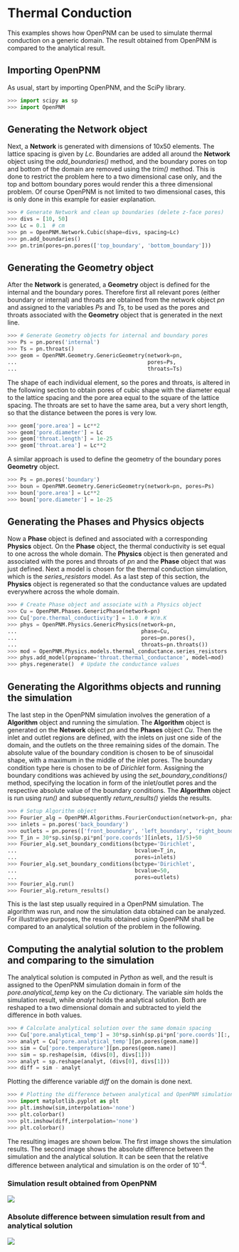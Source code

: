 # Thermal Conduction

This examples shows 	how OpenPNM can be used to simulate thermal conduction on a generic domain. The result obtained from OpenPNM is compared to the analytical result. 

## Importing OpenPNM

As usual, start by importing OpenPNM, and the SciPy library.

``` python
>>> import scipy as sp
>>> import OpenPNM

```

## Generating the Network object

Next, a **Network** is generated with dimensions of 10x50 elements. The lattice spacing is given by *Lc*. Boundaries are added all around the **Network** object using the *add_boundaries()* method, and the boundary pores on top and bottom of the domain are removed using the *trim()* method. This is done to restrict the problem here to a two dimensional case only, and the top and bottom boundary pores would render this a three dimensional problem. Of course OpenPNM is not limited to two dimensional cases, this is only done in this example for easier explanation.

``` python
>>> # Generate Network and clean up boundaries (delete z-face pores)
>>> divs = [10, 50]
>>> Lc = 0.1  # cm
>>> pn = OpenPNM.Network.Cubic(shape=divs, spacing=Lc)
>>> pn.add_boundaries()
>>> pn.trim(pores=pn.pores(['top_boundary', 'bottom_boundary']))

```

## Generating the Geometry object

After the **Network** is generated, a **Geometry** object is defined for the internal and the boundary pores. Therefore first all relevant pores (either boundary or internal) and throats are obtained from the network object *pn* and assigned to the variables *Ps* and *Ts*, to be used as the pores and throats associated with the **Geometry** object that is generated in the next line.

``` python
>>> # Generate Geometry objects for internal and boundary pores
>>> Ps = pn.pores('internal')
>>> Ts = pn.throats()
>>> geom = OpenPNM.Geometry.GenericGeometry(network=pn,
...                                         pores=Ps,
...                                         throats=Ts)

```

The shape of each individual element, so the pores and throats, is altered in the following section to obtain pores of cubic shape with the diameter equal to the lattice spacing and the pore area equal to the square of the lattice spacing. The throats are set to have the same area, but a very short length, so that the distance between the pores is very low.

``` python
>>> geom['pore.area'] = Lc**2
>>> geom['pore.diameter'] = Lc
>>> geom['throat.length'] = 1e-25
>>> geom['throat.area'] = Lc**2

```

A similar approach is used to define the geometry of the boundary pores **Geometry** object.

``` python
>>> Ps = pn.pores('boundary')
>>> boun = OpenPNM.Geometry.GenericGeometry(network=pn, pores=Ps)
>>> boun['pore.area'] = Lc**2
>>> boun['pore.diameter'] = 1e-25

```

## Generating the Phases and Physics objects

Now a **Phase** object is defined and associated with a corresponding **Physics** object. On the **Phase** object, the thermal conductivity is set equal to one across the whole domain. The **Physics** object is then generated and associated with the pores and throats of *pn* and the **Phase** object that was just defined. Next a model is chosen for the thermal conduction simulation, which is the *series_resistors* model. As a last step of this section, the **Physics** object is regenerated so that the conductance values are updated everywhere across the whole domain.

``` python
>>> # Create Phase object and associate with a Physics object
>>> Cu = OpenPNM.Phases.GenericPhase(network=pn)
>>> Cu['pore.thermal_conductivity'] = 1.0  # W/m.K
>>> phys = OpenPNM.Physics.GenericPhysics(network=pn,
...                                       phase=Cu,
...                                       pores=pn.pores(),
...                                       throats=pn.throats())
>>> mod = OpenPNM.Physics.models.thermal_conductance.series_resistors
>>> phys.add_model(propname='throat.thermal_conductance', model=mod)
>>> phys.regenerate()  # Update the conductance values

```

## Generating the Algorithms objects and running the simulation

The last step in the OpenPNM simulation involves the generation of a **Algorithm** object and running the simulation. The **Algorithm** object is generated on the **Network** object *pn* and the **Phases** object *Cu*. Then the inlet and outlet regions are defined, with the inlets on just one side of the domain, and the outlets on the three remaining sides of the domain. The absolute value of the boundary condition is chosen to be of sinusoidal shape, with a maximum in the middle of the inlet pores. The boundary condition type here is chosen to be of *Dirichlet* form. Assigning the boundary conditions was achieved by using the *set_boundary_conditions()* method, specifying the location in form of the inlet/outlet pores and the respective absolute value of the boundary conditions. The **Algorithm** object is run using *run()* and subsequently *return_results()* yields the results.

``` python
>>> # Setup Algorithm object
>>> Fourier_alg = OpenPNM.Algorithms.FourierConduction(network=pn, phase=Cu)
>>> inlets = pn.pores('back_boundary')
>>> outlets = pn.pores(['front_boundary', 'left_boundary', 'right_boundary'])
>>> T_in = 30*sp.sin(sp.pi*pn['pore.coords'][inlets, 1]/5)+50
>>> Fourier_alg.set_boundary_conditions(bctype='Dirichlet',
...                                     bcvalue=T_in,
...                                     pores=inlets)
>>> Fourier_alg.set_boundary_conditions(bctype='Dirichlet',
...                                     bcvalue=50,
...                                     pores=outlets)
>>> Fourier_alg.run()
>>> Fourier_alg.return_results()

```

This is the last step usually required in a OpenPNM simulation. The algorithm was run, and now the simulation data obtained can be analyzed. For illustrative purposes, the results obtained using OpenPNM shall be compared to an analytical solution of the problem in the following.

## Computing the analytial solution to the problem and comparing to the simulation

The analytical solution is computed in *Python* as well, and the result is assigned to the OpenPNM simulation domain in form of the *pore.analytical_temp* key on the *Cu* dictionary. The variable *sim* holds the simulation result, while *analyt* holds the analytical solution. Both are reshaped to a two dimensional domain and subtracted to yield the difference in both values.

``` python
>>> # Calculate analytical solution over the same domain spacing
>>> Cu['pore.analytical_temp'] = 30*sp.sinh(sp.pi*pn['pore.coords'][:, 0]/5)/sp.sinh(sp.pi/5)*sp.sin(sp.pi*pn['pore.coords'][:, 1]/5) + 50
>>> analyt = Cu['pore.analytical_temp'][pn.pores(geom.name)]
>>> sim = Cu['pore.temperature'][pn.pores(geom.name)]
>>> sim = sp.reshape(sim, (divs[0], divs[1]))
>>> analyt = sp.reshape(analyt, (divs[0], divs[1]))
>>> diff = sim - analyt

``` 

Plotting the difference variable *diff* on the domain is done next.

``` python
>>> # Plotting the difference between analytical and OpenPNM simulation
>>> import matplotlib.pyplot as plt
>>> plt.imshow(sim,interpolation='none')
>>> plt.colorbar()
>>> plt.imshow(diff,interpolation='none')
>>> plt.colorbar()

``` 

The resulting images are shown below. The first image shows the simulation results. The second image shows the absolute difference between the simulation and the analytical solution. It can be seen that the relative difference between analytical and simulation is on the order of 10<sup>-4</sup>.

### Simulation result obtained from OpenPNM 

![](http://i.imgur.com/vSu0pIn.png)

### Absolute difference between simulation result from and analytical solution

![](http://i.imgur.com/iEAVlqO.png)




